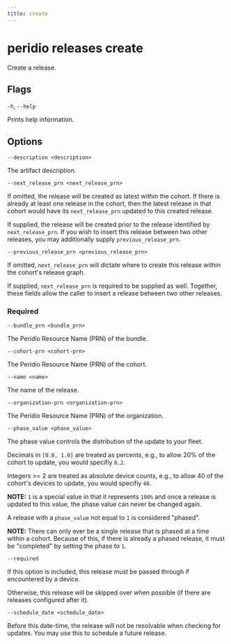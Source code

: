 ```yaml
---
title: create
---
```


# peridio releases create

Create a release.

## Flags

`-h`, `--help`

Prints help information.

## Options

`--description <description>`

The artifact description.

`--next_release_prn <next_release_prn>`

If omitted, the release will be created as latest within the cohort. If there is already at least one release in the cohort, then the latest release in that cohort would have its `next_release_prn` updated to this created release.

If supplied, the release will be created prior to the release identified by `next_release_prn`. If you wish to insert this release between two other releases, you may additionally supply `previous_release_prn`.

`--previous_release_prn <previous_release_prn>`

If omitted, `next_release_prn` will dictate where to create this release within the cohort's release graph.

If supplied, `next_release_prn` is required to be supplied as well. Together, these fields allow the caller to insert a release between two other releases.

### Required

`--bundle_prn <bundle_prn>`

The Peridio Resource Name (PRN) of the bundle.

`--cohort-prn <cohort-prn>`

The Peridio Resource Name (PRN) of the cohort.

`--name <name>`

The name of the release.

`--organization-prn <organization-prn>`

The Peridio Resource Name (PRN) of the organization.

`--phase_value <phase_value>`

The phase value controls the distribution of the update to your fleet.

Decimals in `[0.0, 1.0]` are treated as percents, e.g., to allow 20% of the cohort to update, you would specifiy `0.2`.

Integers >= 2 are treated as absolute device counts, e.g., to allow 40 of the cohort's devices to update, you would specifiy `40`.

**NOTE:** `1` is a special value in that it represents `100%` and  once a release is updated to this value, the phase value can never be changed again.

A release with a `phase_value` not equal to `1` is considered "phased".

**NOTE:** There can only ever be a single release that is phased at a time within a cohort. Because of this, if there is already a phased release, it must be "completed" by setting the phase to `1`.

`--required`

If this option is included, this release must be passed through if encountered by a device.

Otherwise, this release will be skipped over when possible (if there are releases configured after it).

`--schedule_date <schedule_date>`

Before this date-time, the release will not be resolvable when checking for updates. You may use this to schedule a future release.
